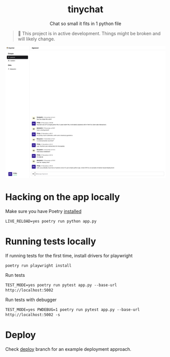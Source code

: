 <h1 align="center">tinychat</h1>
<p align="center">Chat so small it fits in 1 python file</p>

> 🚧 This project is in active development. Things might be broken and will likely change.

![Screenshot](./desktop.png)

# Hacking on the app locally

Make sure you have Poetry [installed](https://python-poetry.org/docs/#installation)

```
LIVE_RELOAD=yes poetry run python app.py
```

# Running tests locally

If running tests for the first time, install drivers for playwright

```
poetry run playwright install
```

Run tests

```
TEST_MODE=yes poetry run pytest app.py --base-url http://localhost:5002
```

Run tests with debugger

```
TEST_MODE=yes PWDEBUG=1 poetry run pytest app.py --base-url http://localhost:5002 -s
```

# Deploy

Check [deploy](https://github.com/callmephilip/tinychat/tree/deploy) branch for an example deployment approach.

